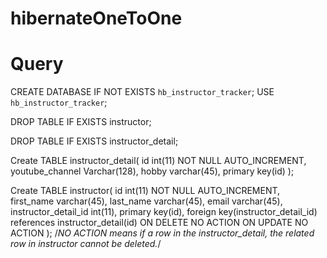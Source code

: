 # hibernateOneToOne

Query
======================


CREATE DATABASE  IF NOT EXISTS `hb_instructor_tracker`;
USE `hb_instructor_tracker`;

DROP TABLE IF EXISTS instructor;

DROP TABLE IF EXISTS instructor_detail;

Create TABLE instructor_detail(
	id int(11) NOT NULL AUTO_INCREMENT,
    youtube_channel Varchar(128),
    hobby varchar(45),
    primary key(id)
);

Create TABLE instructor(
	id int(11) NOT NULL AUTO_INCREMENT,
    first_name varchar(45),
    last_name varchar(45),
    email varchar(45),
    instructor_detail_id int(11),
    primary key(id),
    foreign key(instructor_detail_id) references instructor_detail(id) 
    ON DELETE NO ACTION ON UPDATE NO ACTION
);
/*NO ACTION means if a row in the instructor_detail, the related row in instructor cannot be deleted.*/
